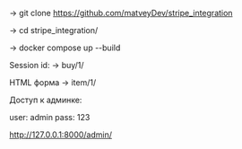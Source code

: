 -> git clone https://github.com/matveyDev/stripe_integration

-> cd stripe_integration/

-> docker compose up --build

Session id: -> buy/1/

HTML форма -> item/1/

Доступ к админке:

user: admin
pass: 123

http://127.0.0.1:8000/admin/

